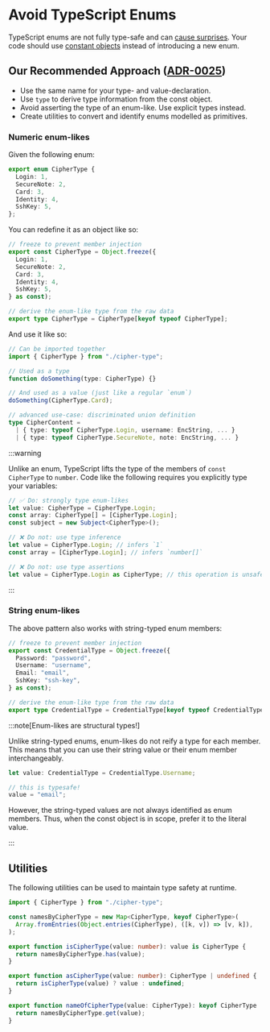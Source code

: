 # Avoid TypeScript Enums

TypeScript enums are not fully type-safe and can [cause surprises][enum-surprises]. Your code should
use [constant objects][constant-object-pattern] instead of introducing a new enum.

## Our Recommended Approach ([ADR-0025](../../architecture/adr/0025-ts-deprecate-enums.md))

- Use the same name for your type- and value-declaration.
- Use `type` to derive type information from the const object.
- Avoid asserting the type of an enum-like. Use explicit types instead.
- Create utilities to convert and identify enums modelled as primitives.

### Numeric enum-likes

Given the following enum:

```ts
export enum CipherType {
  Login: 1,
  SecureNote: 2,
  Card: 3,
  Identity: 4,
  SshKey: 5,
};
```

You can redefine it as an object like so:

```ts
// freeze to prevent member injection
export const CipherType = Object.freeze({
  Login: 1,
  SecureNote: 2,
  Card: 3,
  Identity: 4,
  SshKey: 5,
} as const);

// derive the enum-like type from the raw data
export type CipherType = CipherType[keyof typeof CipherType];
```

And use it like so:

```ts
// Can be imported together
import { CipherType } from "./cipher-type";

// Used as a type
function doSomething(type: CipherType) {}

// And used as a value (just like a regular `enum`)
doSomething(CipherType.Card);

// advanced use-case: discriminated union definition
type CipherContent =
  | { type: typeof CipherType.Login, username: EncString, ... }
  | { type: typeof CipherType.SecureNote, note: EncString, ... }
```

:::warning

Unlike an enum, TypeScript lifts the type of the members of `const CipherType` to `number`. Code
like the following requires you explicitly type your variables:

```ts
// ✅ Do: strongly type enum-likes
let value: CipherType = CipherType.Login;
const array: CipherType[] = [CipherType.Login];
const subject = new Subject<CipherType>();

// ❌ Do not: use type inference
let value = CipherType.Login; // infers `1`
const array = [CipherType.Login]; // infers `number[]`

// ❌ Do not: use type assertions
let value = CipherType.Login as CipherType; // this operation is unsafe
```

:::

### String enum-likes

The above pattern also works with string-typed enum members:

```ts
// freeze to prevent member injection
export const CredentialType = Object.freeze({
  Password: "password",
  Username: "username",
  Email: "email",
  SshKey: "ssh-key",
} as const);

// derive the enum-like type from the raw data
export type CredentialType = CredentialType[keyof typeof CredentialType];
```

:::note[Enum-likes are structural types!]

Unlike string-typed enums, enum-likes do not reify a type for each member. This means that you can
use their string value or their enum member interchangeably.

```ts
let value: CredentialType = CredentialType.Username;

// this is typesafe!
value = "email";
```

However, the string-typed values are not always identified as enum members. Thus, when the const
object is in scope, prefer it to the literal value.

:::

## Utilities

The following utilities can be used to maintain type safety at runtime.

```ts
import { CipherType } from "./cipher-type";

const namesByCipherType = new Map<CipherType, keyof CipherType>(
  Array.fromEntries(Object.entries(CipherType), ([k, v]) => [v, k]),
);

export function isCipherType(value: number): value is CipherType {
  return namesByCipherType.has(value);
}

export function asCipherType(value: number): CipherType | undefined {
  return isCipherType(value) ? value : undefined;
}

export function nameOfCipherType(value: CipherType): keyof CipherType | undefined {
  return namesByCipherType.get(value);
}
```

[enum-surprises]: https://dev.to/ivanzm123/dont-use-enums-in-typescript-they-are-very-dangerous-57bh
[constant-object-pattern]: https://www.typescriptlang.org/docs/handbook/enums.html#objects-vs-enums
